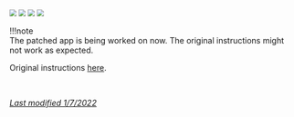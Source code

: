 <img src="../../images/hamburger_menu.png" style="zoom:75%;" />  
<img src="../../images/M-S.png" style="zoom:75%;" />  
<img src="../../images/M-S-HDS.png" style="zoom:75%;" />  
<img src="../images/M-S-HDSlistH.png" style="zoom:75%;" />

!!!note  
    The patched app is being worked on now. The original instructions might not work as expected.

Original instructions [here](https://github.com/BernhardRo/Esel).

</br>

[*Last modified 1/7/2022*](https://github.com/NightscoutFoundation/xDrip/releases/tag/2022.07.01)
